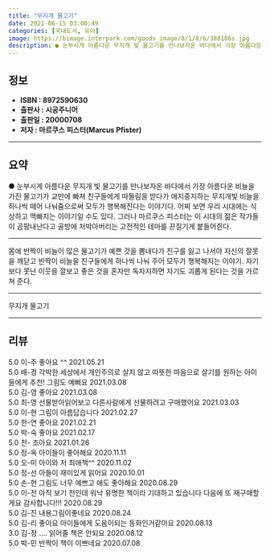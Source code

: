 ```yaml
---
title: "무지개 물고기"
date: 2021-06-15 03:00:49
categories: [국내도서, 유아]
image: https://bimage.interpark.com/goods_image/8/1/8/6/388186s.jpg
description: ● 눈부시게 아름다운 무지개 빛 물고기를 만나보자온 바다에서 가장 아름다운 비늘을 가진 물고기가 교만에 빠져 친구들에게 따돌림을 받다가 애지중지하는 무지개빛 비늘을 하나씩 떼어 나눠줌으로써 모두가 행복해진다는 이야기다. 어찌 보면 우리 시대에는 식상하고 맥빠지는 이야기일 수도 있다.
---
```


## **정보**

- **ISBN : 8972590630**
- **출판사 : 시공주니어**
- **출판일 : 20000708**
- **저자 : 마르쿠스 피스터(Marcus Pfister)**

------



## **요약**

●  눈부시게 아름다운 무지개 빛 물고기를 만나보자온 바다에서 가장 아름다운 비늘을 가진 물고기가 교만에 빠져 친구들에게 따돌림을 받다가 애지중지하는 무지개빛 비늘을 하나씩 떼어 나눠줌으로써 모두가 행복해진다는 이야기다. 어찌 보면 우리 시대에는 식상하고 맥빠지는 이야기일 수도 있다. 그러나 마르쿠스 피스터는 이 시대의 젊은 작가들이 곰팡내난다고 골방에 처박아버리는 고전적인 테마를 끈질기게 붙들어쥔다.

------

몸에 반짝이 비늘이 많은 물고기가 예쁜 것을 뽐내다가 친구를 잃고 나서야 자신의 잘못을 깨닫고 반짝이 비늘을 친구들에게 하나씩 나눠 주어 모두가 행복해지는 이야기. 자기보다 못난 이웃을 깔보고 좋은 것을 혼자만 독차지하면 자기도 괴롭게 된다는 것을 가르쳐 준다.

------


무지개 물고기 

------


## **리뷰** 

5.0 이-주 좋아요 ^^ 2021.05.21 <br/>5.0 배-경 각박한 세상에서 개인주의로 살지 않고 따뜻한 마음으로 살기를 원하는 아이들에게 추천! 그림도 예뻐요 2021.03.08 <br/>5.0 김-영 좋아요 2021.03.08 <br/>5.0 최-영 선물받아읽어보고 다른사람에게 선물하려고 구매했어요 2021.03.03 <br/>5.0 이-현 그림이 아름답습니다 2021.02.27 <br/>5.0 한-연 좋아요 2021.02.21 <br/>5.0 박-숙 좋아요 2021.02.17 <br/>5.0 천- 조아요 2021.01.26 <br/>5.0 정-옥 아이들이 좋아해요 2020.11.11 <br/>5.0 오-미 아이와 저 최애책^^ 2020.11.02 <br/>5.0 정-선 아들이 재미있게 읽어요 2020.10.01 <br/>5.0 손-현 그림도 너무 예쁘고 애도 좋아해요 2020.08.29 <br/>5.0 이-전 아직 보기 전인데 워낙 유명한 책이라 기대하고 있습니다 다음에 또 재구매할게요 감사합니다!!! 2020.08.29 <br/>5.0 김-진 내용그림이좋네요 2020.08.24 <br/>5.0 김-리 좋아요 아이들에게 도움이되는 동화인거같아요 2020.08.13 <br/>3.0 김-정 .... 읽어줄 책은 안되요 2020.08.12 <br/>5.0 박-민 반짝이 책이 이쁘네요 2020.07.08 <br/>